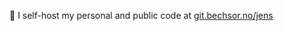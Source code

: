 👋 I self-host my personal and public code at [git.bechsor.no/jens](https://git.bechsor.no/jens?tab=repositories)

